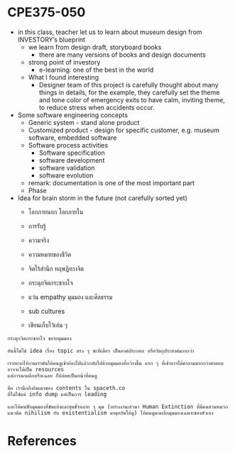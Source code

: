 # CPE375-050
- in this class, teacher let us to learn about museum design from INVESTORY’s blueprint
	- we learn from design draft, storyboard books
		- there are many versions of books and design documents 
	- strong point of investory
		- e-learning: one of the best in the world 
	- What I found interesting
		- Designer team of this project is carefully thought about many things in details, for the example, they carefully set the theme and tone color of emergency exits to have calm, inviting theme, to reduce stress when accidents occur.
- Some software engineering concepts 
	- Generic system - stand alone product 
	- Customized product - design for  specific customer, e.g. museum software, embedded software
	- Software process activities
		- Software specification 
		- software development
		- software validation
		- software evolution 
	- remark: documentation is one of the most important part
	- Phase
- Idea for brain storm in the future (not carefully sorted yet)
	- โลกภายนอก โลกภายใน
	- การรับรู้ 
	- ความจริง 
	- ความหมายของชีวิต 
	- จิตไร้สำนึก ทฤษฎีทางจิต 
	- กระตุกจิตกระชากใจ
	- แว่น empathy มุมมอง และศีลธรรม 
	- sub cultures 

	- เขียนเก็บไว้เล่น ๆ 
```
กระตุกจิตกระชากใจ ขยายมุมมอง

อันนี้ไม่ใช่ idea เรื่อง topic ตรง ๆ ซะทีเดียว เป็นองค์ประกอบ หรือวัตถุประสงค์มากกว่า 

เราอยากให้งานเรามันให้คนดูเข้าห้องไปแล้วกลับไปด้วยมุมมองที่กว้างขึ้น แรก ๆ ที่เข้าอาจได้คำถามมากกว่าคำตอบ อาจจะได้เป็น resources 
แต่การตกผลึกหรือเฉลย ก็ปล่อยเป็นหน้าที่คนดู

คือ เรานึกถึงอิมเมจของ contents ใน spaceth.co
ที่ไม่ใช่แค่ info dump แต่เป็นการ leading 

และให้คนฟังมุมมองที่ขัดแย้งและสุดขั้วหลาย ๆ มุม (อย่างงานเสวนา Human Extinction ที่มีคนสวมหมวกแนวคิด nihilism กับ existentialism มาคุยกันให้ดู) ให้คนดูตกผลึกมุมมองเฉพาะของตัวเอง
```

# References
